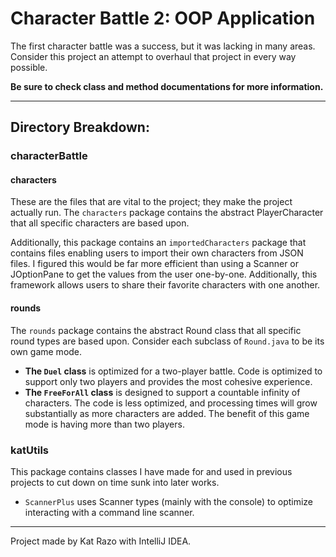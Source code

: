 # Character Battle 2: OOP Application
The first character battle was a success, but it was lacking in many areas. Consider this project an attempt to overhaul that project in every way possible.

**Be sure to check class and method documentations for more information.**

---
## Directory Breakdown:
### characterBattle
#### characters
These are the files that are vital to the project; they make the project actually run.
The `characters` package contains the abstract PlayerCharacter that all specific characters are based upon.

Additionally, this package contains an `importedCharacters` package that contains files enabling users to import their own characters from JSON files. I figured this would be far more efficient than using a Scanner or JOptionPane to get the values from the user one-by-one. Additionally, this framework allows users to share their favorite characters with one another.

#### rounds
The `rounds` package contains the abstract Round class that all specific round types are based upon. Consider each subclass of `Round.java` to be its own game mode.
- **The `Duel` class** is optimized for a two-player battle. Code is optimized to support only two players and provides the most cohesive experience.
- **The `FreeForAll` class** is designed to support a countable infinity of characters. The code is less optimized, and processing times will grow substantially as more characters are added. The benefit of this game mode is having more than two players.

### katUtils
This package contains classes I have made for and used in previous projects to cut down on time sunk into later works.
- `ScannerPlus` uses Scanner types (mainly with the console) to optimize interacting with a command line scanner.

---
Project made by Kat Razo with IntelliJ IDEA.